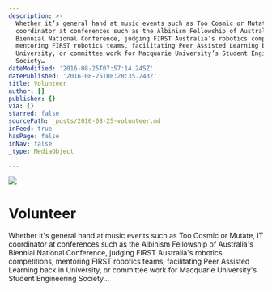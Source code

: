 ```yaml
---
description: >-
  Whether it’s general hand at music events such as Too Cosmic or Mutate, IT
  coordinator at conferences such as the Albinism Fellowship of Australia’s
  Biennial National Conference, judging FIRST Australia’s robotics competitions,
  mentoring FIRST robotics teams, facilitating Peer Assisted Learning back in
  University, or committee work for Macquarie University’s Student Engineering
  Society…
dateModified: '2016-08-25T07:57:14.245Z'
datePublished: '2016-08-25T08:28:35.243Z'
title: Volunteer
author: []
publisher: {}
via: {}
starred: false
sourcePath: _posts/2016-08-25-volunteer.md
inFeed: true
hasPage: false
inNav: false
_type: MediaObject

---
```

![](https://the-grid-user-content.s3-us-west-2.amazonaws.com/9d3f86ac-43fa-4dc8-841c-a3a04577f770.png)

# Volunteer

Whether it's general hand at music events such as Too Cosmic or Mutate, IT coordinator at conferences such as the Albinism Fellowship of Australia's Biennial National Conference, judging FIRST Australia's robotics competitions, mentoring FIRST robotics teams, facilitating Peer Assisted Learning back in University, or committee work for Macquarie University's Student Engineering Society...